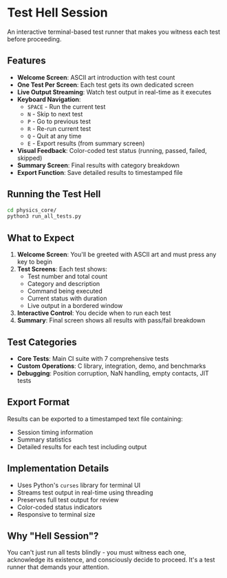 # Test Hell Session

An interactive terminal-based test runner that makes you witness each test before proceeding.

## Features

- **Welcome Screen**: ASCII art introduction with test count
- **One Test Per Screen**: Each test gets its own dedicated screen
- **Live Output Streaming**: Watch test output in real-time as it executes
- **Keyboard Navigation**:
  - `SPACE` - Run the current test
  - `N` - Skip to next test
  - `P` - Go to previous test
  - `R` - Re-run current test
  - `Q` - Quit at any time
  - `E` - Export results (from summary screen)
- **Visual Feedback**: Color-coded test status (running, passed, failed, skipped)
- **Summary Screen**: Final results with category breakdown
- **Export Function**: Save detailed results to timestamped file

## Running the Test Hell

```bash
cd physics_core/
python3 run_all_tests.py
```

## What to Expect

1. **Welcome Screen**: You'll be greeted with ASCII art and must press any key to begin
2. **Test Screens**: Each test shows:
   - Test number and total count
   - Category and description
   - Command being executed
   - Current status with duration
   - Live output in a bordered window
3. **Interactive Control**: You decide when to run each test
4. **Summary**: Final screen shows all results with pass/fail breakdown

## Test Categories

- **Core Tests**: Main CI suite with 7 comprehensive tests
- **Custom Operations**: C library, integration, demo, and benchmarks
- **Debugging**: Position corruption, NaN handling, empty contacts, JIT tests

## Export Format

Results can be exported to a timestamped text file containing:
- Session timing information
- Summary statistics
- Detailed results for each test including output

## Implementation Details

- Uses Python's `curses` library for terminal UI
- Streams test output in real-time using threading
- Preserves full test output for review
- Color-coded status indicators
- Responsive to terminal size

## Why "Hell Session"?

You can't just run all tests blindly - you must witness each one, acknowledge its existence, and consciously decide to proceed. It's a test runner that demands your attention.